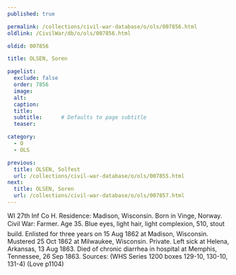 ```yaml
---
published: true

permalink: /collections/civil-war-database/o/ols/007856.html
oldlink: /CivilWar/db/o/ols/007856.html

oldid: 007856

title: OLSEN, Soren

pagelist:
  exclude: false
  order: 7856
  image: 
  alt:
  caption:
  title:
  subtitle:      # Defaults to page subtitle
  teaser:

category: 
  - O 
  - OLS

previous:
  title: OLSEN, Solfest
  url: /collections/civil-war-database/o/ols/007855.html  
next:
  title: OLSEN, Soren
  url: /collections/civil-war-database/o/ols/007857.html   
---
```

WI 27th Inf Co H. Residence: Madison, Wisconsin. Born in Vinge, Norway. Civil War: Farmer. Age 35. Blue eyes, light hair, light complexion, 5&#146;10&#148;, stout build. Enlisted for three years on 15 Aug 1862 at Madison, Wisconsin. Mustered 25 Oct 1862 at Milwaukee, Wisconsin. Private. Left sick at Helena, Arkansas, 13 Aug 1863. Died of chronic diarrhea in hospital at Memphis, Tennessee, 26 Sep 1863. Sources: (WHS Series 1200 boxes 129-10, 130-10, 131-4) (Love p1104)